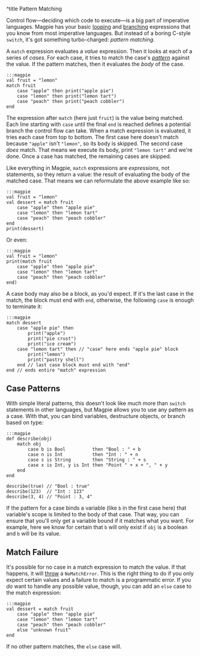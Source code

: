^title Pattern Matching

Control flow&mdash;deciding which code to execute&mdash;is a big part of imperative languages. Magpie has your basic [looping](looping.html) and [branching](flow-control.html) expressions that you know from most imperative languages. But instead of a boring C-style `switch`, it's got something turbo-charged: *pattern matching*.

A `match` expression evaluates a *value* expression. Then it looks at each of a series of *cases*. For each case, it tries to match the case's [*pattern*](patterns.html) against the value. If the pattern matches, then it evaluates the *body* of the case.

    :::magpie
    val fruit = "lemon"
    match fruit
        case "apple" then print("apple pie")
        case "lemon" then print("lemon tart")
        case "peach" then print("peach cobbler")
    end

The expression after `match` (here just `fruit`) is the value being matched. Each line starting with `case` until the final `end` is reached defines a potential branch the control flow can take. When a match expression is evaluated, it tries each case from top to bottom. The first case here doesn't match because `"apple"` isn't `"lemon"`, so its body is skipped. The second case *does* match. That means we execute its body, print `"lemon tart"` and we're done. Once a case has matched, the remaining cases are skipped.

Like everything in Magpie, `match` expressions are *expressions*, not statements, so they return a value: the result of evaluating the body of the matched case. That means we can reformulate the above example like so:

    :::magpie
    val fruit = "lemon"
    val dessert = match fruit
        case "apple" then "apple pie"
        case "lemon" then "lemon tart"
        case "peach" then "peach cobbler"
    end
    print(dessert)

Or even:

    :::magpie
    val fruit = "lemon"
    print(match fruit
        case "apple" then "apple pie"
        case "lemon" then "lemon tart"
        case "peach" then "peach cobbler"
    end)

A case body may also be a block, as you'd expect. If it's the last case in the match, the block must end with `end`, otherwise, the following `case` is enough to terminate it:

    :::magpie
    match dessert
        case "apple pie" then
            print("apple")
            print("pie crust")
            print("ice cream")
        case "lemon tart" then // "case" here ends "apple pie" block
            print("lemon")
            print("pastry shell")
        end // last case block must end with "end"
    end // ends entire "match" expression

## Case Patterns

With simple literal patterns, this doesn't look like much more than `switch` statements in other languages, but Magpie allows you to use any pattern as a case. With that, you can bind variables, destructure objects, or branch based on type:

    :::magpie
    def describe(obj)
        match obj
            case b is Bool          then "Bool : " + b
            case n is Int           then "Int : " + n
            case s is String        then "String : " + s
            case x is Int, y is Int then "Point " + x + ", " + y
        end
    end

    describe(true) // "Bool : true"
    describe(123)  // "Int : 123"
    describe(3, 4) // "Point : 3, 4"

If the pattern for a case binds a variable (like `b` in the first case here) that variable's scope is limited to the body of that case. That way, you can ensure that you'll only get a variable bound if it matches what you want. For example, here we know for certain that `b` will only exist if `obj` is a boolean and `b` will be its value.

## Match Failure

It's possible for no case in a match expression to match the value. If that happens, it will [throw](error-handling.html) a `NoMatchError`. This is the right thing to do if you only expect certain values and a failure to match is a programmatic error. If you *do* want to handle any possible value, though, you can add an `else` case to the match expression:

    :::magpie
    val dessert = match fruit
        case "apple" then "apple pie"
        case "lemon" then "lemon tart"
        case "peach" then "peach cobbler"
        else "unknown fruit"
    end

If no other pattern matches, the `else` case will.
